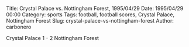 Title: Crystal Palace vs. Nottingham Forest, 1995/04/29
Date: 1995/04/29 00:00
Category: sports
Tags: football, football scores, Crystal Palace, Nottingham Forest
Slug: crystal-palace-vs-nottingham-forest
Author: carbonero


Crystal Palace 1 - 2 Nottingham Forest
